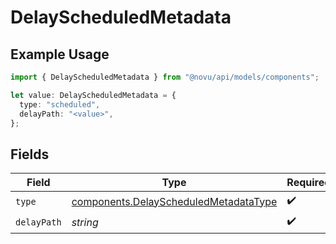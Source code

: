 # DelayScheduledMetadata

## Example Usage

```typescript
import { DelayScheduledMetadata } from "@novu/api/models/components";

let value: DelayScheduledMetadata = {
  type: "scheduled",
  delayPath: "<value>",
};
```

## Fields

| Field                                                                                          | Type                                                                                           | Required                                                                                       | Description                                                                                    |
| ---------------------------------------------------------------------------------------------- | ---------------------------------------------------------------------------------------------- | ---------------------------------------------------------------------------------------------- | ---------------------------------------------------------------------------------------------- |
| `type`                                                                                         | [components.DelayScheduledMetadataType](../../models/components/delayscheduledmetadatatype.md) | :heavy_check_mark:                                                                             | N/A                                                                                            |
| `delayPath`                                                                                    | *string*                                                                                       | :heavy_check_mark:                                                                             | N/A                                                                                            |